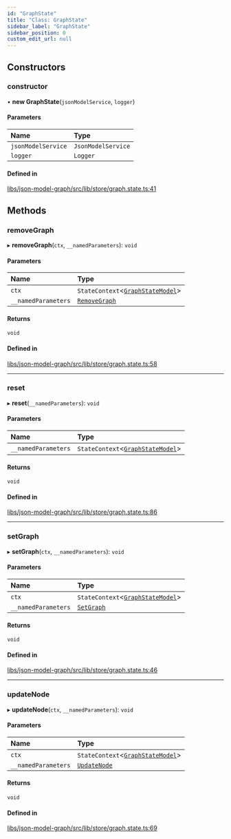 ```yaml
---
id: "GraphState"
title: "Class: GraphState"
sidebar_label: "GraphState"
sidebar_position: 0
custom_edit_url: null
---
```


## Constructors

### constructor

• **new GraphState**(`jsonModelService`, `logger`)

#### Parameters

| Name | Type |
| :------ | :------ |
| `jsonModelService` | `JsonModelService` |
| `logger` | `Logger` |

#### Defined in

[libs/json-model-graph/src/lib/store/graph.state.ts:41](https://github.com/cognizone/ng-cognizone/blob/861cbad/libs/json-model-graph/src/lib/store/graph.state.ts#L41)

## Methods

### removeGraph

▸ **removeGraph**(`ctx`, `__namedParameters`): `void`

#### Parameters

| Name | Type |
| :------ | :------ |
| `ctx` | `StateContext`<[`GraphStateModel`](../interfaces/GraphStateModel)\> |
| `__namedParameters` | [`RemoveGraph`](RemoveGraph) |

#### Returns

`void`

#### Defined in

[libs/json-model-graph/src/lib/store/graph.state.ts:58](https://github.com/cognizone/ng-cognizone/blob/861cbad/libs/json-model-graph/src/lib/store/graph.state.ts#L58)

___

### reset

▸ **reset**(`__namedParameters`): `void`

#### Parameters

| Name | Type |
| :------ | :------ |
| `__namedParameters` | `StateContext`<[`GraphStateModel`](../interfaces/GraphStateModel)\> |

#### Returns

`void`

#### Defined in

[libs/json-model-graph/src/lib/store/graph.state.ts:86](https://github.com/cognizone/ng-cognizone/blob/861cbad/libs/json-model-graph/src/lib/store/graph.state.ts#L86)

___

### setGraph

▸ **setGraph**(`ctx`, `__namedParameters`): `void`

#### Parameters

| Name | Type |
| :------ | :------ |
| `ctx` | `StateContext`<[`GraphStateModel`](../interfaces/GraphStateModel)\> |
| `__namedParameters` | [`SetGraph`](SetGraph) |

#### Returns

`void`

#### Defined in

[libs/json-model-graph/src/lib/store/graph.state.ts:46](https://github.com/cognizone/ng-cognizone/blob/861cbad/libs/json-model-graph/src/lib/store/graph.state.ts#L46)

___

### updateNode

▸ **updateNode**(`ctx`, `__namedParameters`): `void`

#### Parameters

| Name | Type |
| :------ | :------ |
| `ctx` | `StateContext`<[`GraphStateModel`](../interfaces/GraphStateModel)\> |
| `__namedParameters` | [`UpdateNode`](UpdateNode) |

#### Returns

`void`

#### Defined in

[libs/json-model-graph/src/lib/store/graph.state.ts:69](https://github.com/cognizone/ng-cognizone/blob/861cbad/libs/json-model-graph/src/lib/store/graph.state.ts#L69)
